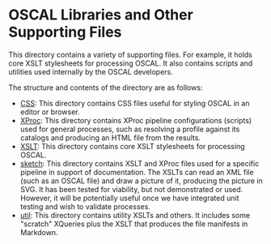 # OSCAL Libraries and Other Supporting Files

This directory contains a variety of supporting files. For example, it holds core XSLT stylesheets for processing OSCAL. It also contains scripts and utilities used internally by the OSCAL developers.

The structure and contents of the directory are as follows:

* [CSS](CSS): This directory contains CSS files useful for styling OSCAL in an editor or browser.
* [XProc](XProc): This directory contains XProc pipeline configurations (scripts) used for general processes, such as resolving a profile against its catalogs and producing an HTML file from the results.
* [XSLT](XSLT): This directory contains core XSLT stylesheets for processing OSCAL.
* [sketch](sketch): This directory contains XSLT and XProc files used for a specific pipeline in support of documentation. The XSLTs  can read an XML file (such as an OSCAL file) and draw a picture of it, producing the picture in SVG. It has been tested for viability, but not demonstrated or used. However, it will be potentially useful once we have integrated unit testing and wish to validate processes.
* [util](util): This directory contains utility XSLTs and others. It includes some "scratch" XQueries plus the XSLT that produces the file manifests in Markdown.

